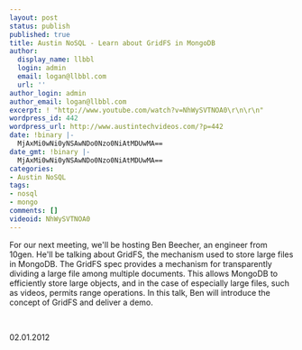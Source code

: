 ```yaml
---
layout: post
status: publish
published: true
title: Austin NoSQL - Learn about GridFS in MongoDB
author:
  display_name: llbbl
  login: admin
  email: logan@llbbl.com
  url: ''
author_login: admin
author_email: logan@llbbl.com
excerpt: ! "http://www.youtube.com/watch?v=NhWySVTNOA0\r\n\r\n"
wordpress_id: 442
wordpress_url: http://www.austintechvideos.com/?p=442
date: !binary |-
  MjAxMi0wNi0yNSAwNDo0Nzo0NiAtMDUwMA==
date_gmt: !binary |-
  MjAxMi0wNi0yNSAwNDo0Nzo0NiAtMDUwMA==
categories:
- Austin NoSQL
tags:
- nosql
- mongo
comments: []
videoid: NhWySVTNOA0
---
```

<p>For our next meeting, we'll be hosting Ben Beecher, an engineer from 10gen. He'll be talking about GridFS,
the mechanism used to store large files in MongoDB. The GridFS spec provides a mechanism for transparently dividing
a large file among multiple documents. This allows MongoDB to efficiently store large objects, and in the case of
especially large files, such as videos, permits range operations. In this talk, Ben will introduce the concept of
 GridFS and deliver a demo.</p>
<p>&nbsp;</p>
<p>02.01.2012</p>
